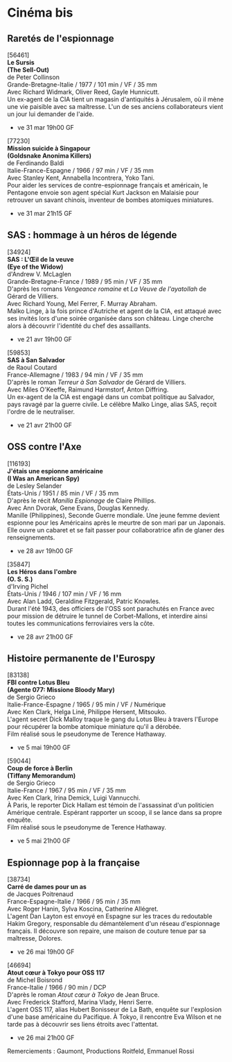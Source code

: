 # Cinéma bis

## Raretés de l'espionnage

[56461]  
**Le Sursis**  
**(The Sell-Out)**  
de Peter Collinson  
Grande-Bretagne-Italie / 1977 / 101 min / VF / 35 mm  
Avec Richard Widmark, Oliver Reed, Gayle Hunnicutt.  
Un ex-agent de la CIA tient un magasin d'antiquités à Jérusalem, où il mène une vie paisible avec sa maîtresse. L'un de ses anciens collaborateurs vient un jour lui demander de l'aide.

- ve 31 mar 19h00 GF

[77230]  
**Mission suicide à Singapour**  
**(Goldsnake Anonima Killers)**  
de Ferdinando Baldi  
Italie-France-Espagne / 1966 / 97 min / VF / 35 mm  
Avec Stanley Kent, Annabella Incontrera, Yoko Tani.  
Pour aider les services de contre-espionnage français et américain, le Pentagone envoie son agent spécial Kurt Jackson en Malaisie pour retrouver un savant chinois, inventeur de bombes atomiques miniatures.

- ve 31 mar 21h15 GF

## SAS : hommage à un héros de légende

[34924]  
**SAS : L'Œil de la veuve**  
**(Eye of the Widow)**  
d'Andrew V. McLaglen  
Grande-Bretagne-France / 1989 / 95 min / VF / 35 mm  
D'après les romans _Vengeance romaine_ et _La Veuve de l'ayatollah_ de Gérard de Villiers.  
Avec Richard Young, Mel Ferrer, F. Murray Abraham.  
Malko Linge, à la fois prince d'Autriche et agent de la CIA, est attaqué avec ses invités lors d'une soirée organisée dans son château. Linge cherche alors à découvrir l'identité du chef des assaillants.

- ve 21 avr 19h00 GF

[59853]  
**SAS à San Salvador**  
de Raoul Coutard  
France-Allemagne / 1983 / 94 min / VF / 35 mm  
D'après le roman _Terreur à San Salvador_ de Gérard de Villiers.  
Avec Miles O'Keeffe, Raimund Harmstorf, Anton Diffring.  
Un ex-agent de la CIA est engagé dans un combat politique au Salvador, pays ravagé par la guerre civile. Le célèbre Malko Linge, alias SAS, reçoit l'ordre de le neutraliser.

- ve 21 avr 21h00 GF

## OSS contre l'Axe

[116193]  
**J'étais une espionne américaine**  
**(I Was an American Spy)**  
de Lesley Selander  
États-Unis / 1951 / 85 min / VF / 35 mm  
D'après le récit _Manilla Espionage_ de Claire Phillips.  
Avec Ann Dvorak, Gene Evans, Douglas Kennedy.  
Manille (Philippines), Seconde Guerre mondiale. Une jeune femme devient espionne pour les Américains après le meurtre de son mari par un Japonais. Elle ouvre un cabaret et se fait passer pour collaboratrice afin de glaner des renseignements.

- ve 28 avr 19h00 GF

[35847]  
**Les Héros dans l'ombre**  
**(O. S. S.)**  
d'Irving Pichel  
États-Unis / 1946 / 107 min / VF / 16 mm  
Avec Alan Ladd, Geraldine Fitzgerald, Patric Knowles.  
Durant l'été 1943, des officiers de l'OSS sont parachutés en France avec pour mission de détruire le tunnel de Corbet-Mallons, et interdire ainsi toutes les communications ferroviaires vers la côte.

- ve 28 avr 21h00 GF

## Histoire permanente de l'Eurospy

[83138]  
**FBI contre Lotus Bleu**  
**(Agente 077: Missione Bloody Mary)**  
de Sergio Grieco  
Italie-France-Espagne / 1965 / 95 min / VF / Numérique  
Avec Ken Clark, Helga Liné, Philippe Hersent, Mitsouko.  
L'agent secret Dick Malloy traque le gang du Lotus Bleu à travers l'Europe pour récupérer la bombe atomique miniature qu'il a dérobée.  
Film réalisé sous le pseudonyme de Terence Hathaway.

- ve 5 mai 19h00 GF

[59044]  
**Coup de force à Berlin**  
**(Tiffany Memorandum)**  
de Sergio Grieco  
Italie-France / 1967 / 95 min / VF / 35 mm  
Avec Ken Clark, Irina Demick, Luigi Vannucchi.  
À Paris, le reporter Dick Hallam est témoin de l'assassinat d'un politicien Amérique centrale. Espérant rapporter un scoop, il se lance dans sa propre enquête.  
Film réalisé sous le pseudonyme de Terence Hathaway.

- ve 5 mai 21h00 GF

## Espionnage pop à la française

[38734]  
**Carré de dames pour un as**  
de Jacques Poitrenaud  
France-Espagne-Italie / 1966 / 95 min / 35 mm  
Avec Roger Hanin, Sylva Koscina, Catherine Allégret.  
L'agent Dan Layton est envoyé en Espagne sur les traces du redoutable Hakim Gregory, responsable du démantèlement d'un réseau d'espionnage français. Il découvre son repaire, une maison de couture tenue par sa maîtresse, Dolores.

- ve 26 mai 19h00 GF

[46694]  
**Atout cœur à Tokyo pour OSS 117**  
de Michel Boisrond  
France-Italie / 1966 / 90 min / DCP  
D'après le roman _Atout cœur à Tokyo_ de Jean Bruce.  
Avec Frederick Stafford, Marina Vlady, Henri Serre.  
L'agent OSS 117, alias Hubert Bonisseur de La Bath, enquête sur l'explosion d'une base américaine du Pacifique. À Tokyo, il rencontre Eva Wilson et ne tarde pas à découvrir ses liens étroits avec l'attentat.

- ve 26 mai 21h00 GF

Remerciements : Gaumont, Productions Roitfeld, Emmanuel Rossi